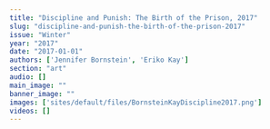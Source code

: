```yaml
---
title: "Discipline and Punish: The Birth of the Prison, 2017"
slug: "discipline-and-punish-the-birth-of-the-prison-2017"
issue: "Winter"
year: "2017"
date: "2017-01-01"
authors: ['Jennifer Bornstein', 'Eriko Kay']
section: "art"
audio: []
main_image: ""
banner_image: ""
images: ['sites/default/files/BornsteinKayDiscipline2017.png']
videos: []
---
```

